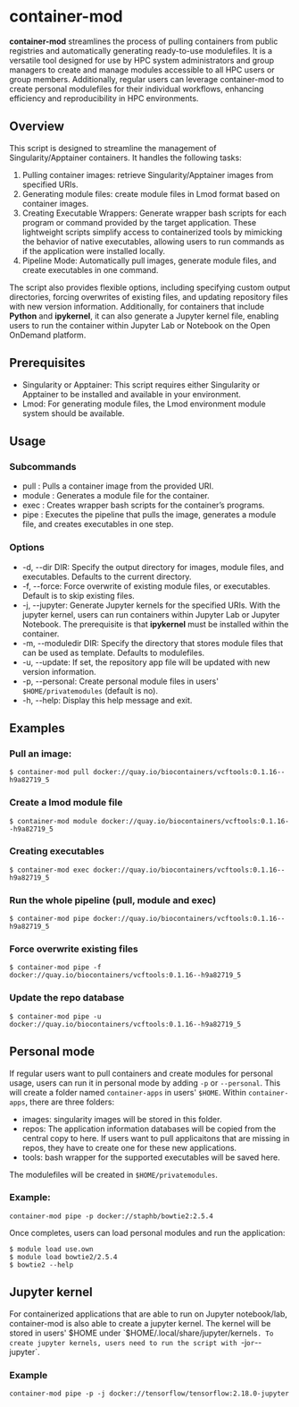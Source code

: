 # container-mod

**container-mod** streamlines the process of pulling containers from public registries and automatically generating ready-to-use modulefiles. It is a versatile tool designed for use by HPC system administrators and group managers to create and manage modules accessible to all HPC users or group members. Additionally, regular users can leverage container-mod to create personal modulefiles for their individual workflows, enhancing efficiency and reproducibility in HPC environments.

## Overview

This script is designed to streamline the management of Singularity/Apptainer containers. It handles the following tasks:

1. Pulling container images: retrieve Singularity/Apptainer images from specified URIs.
2. Generating module files: create module files in Lmod format based on container images.
3. Creating Executable Wrappers: Generate wrapper bash scripts for each program or command provided by the target application. These lightweight scripts simplify access to containerized tools by mimicking the behavior of native executables, allowing users to run commands as if the application were installed locally. 
4. Pipeline Mode: Automatically pull images, generate module files, and create executables in one command.

The script also provides flexible options, including specifying custom output directories, forcing overwrites of existing files, and updating repository files with new version information. Additionally, for containers that include **Python** and **ipykernel**, it can also generate a Jupyter kernel file, enabling users to run the container within Jupyter Lab or Notebook on the Open OnDemand platform.

## Prerequisites

- Singularity or Apptainer: This script requires either Singularity or Apptainer to be installed and available in your environment.
- Lmod: For generating module files, the Lmod environment module system should be available.

## Usage

### Subcommands

- pull <URI>: Pulls a container image from the provided URI.
- module <URI>: Generates a module file for the container.
- exec <URI>: Creates wrapper bash scripts for the container’s programs.
- pipe <URI>: Executes the pipeline that pulls the image, generates a module file, and creates executables in one step.

### Options

 - -d, --dir DIR: Specify the output directory for images, module files, and executables. Defaults to the current directory.
- -f, --force: Force overwrite of existing module files, or executables. Default is to skip existing files.
-  -j, --jupyter: Generate Jupyter kernels for the specified URIs. With the jupyter kernel, users can run containers within Jupyter Lab or Jupyter Notebook. The prerequisite is that **ipykernel** must be installed within the container.
- -m, --moduledir DIR: Specify the directory that stores module files that can be used as template. Defaults to modulefiles.
- -u, --update: If set, the repository app file will be updated with new version information.
- -p, --personal: Create personal module files in users' `$HOME/privatemodules` (default is no).
- -h, --help: Display this help message and exit.

## Examples

### Pull an image:

```
$ container-mod pull docker://quay.io/biocontainers/vcftools:0.1.16--h9a82719_5
```

### Create a lmod module file

```
$ container-mod module docker://quay.io/biocontainers/vcftools:0.1.16--h9a82719_5
```

### Creating executables

```
$ container-mod exec docker://quay.io/biocontainers/vcftools:0.1.16--h9a82719_5
```

### Run the whole pipeline (pull, module and exec)

```
$ container-mod pipe docker://quay.io/biocontainers/vcftools:0.1.16--h9a82719_5
```

### Force overwrite existing files

```
$ container-mod pipe -f docker://quay.io/biocontainers/vcftools:0.1.16--h9a82719_5
```

### Update the repo database

```
$ container-mod pipe -u docker://quay.io/biocontainers/vcftools:0.1.16--h9a82719_5
```

## Personal mode

If regular users want to pull containers and create modules for personal usage, users can run it in personal mode by adding `-p` or `--personal`.
This will create a folder named `container-apps` in users' `$HOME`. Within `container-apps`, there are three folders:

- images: singularity images will be stored in this folder.
- repos: The application information databases will be copied from the central copy to here. If users want to pull applicaitons that are missing in repos, they have to create one for these new applications.
- tools: bash wrapper for the supported executables will be saved here.

The modulefiles will be created in `$HOME/privatemodules`.

### Example:

```
container-mod pipe -p docker://staphb/bowtie2:2.5.4
```

Once completes, users can load personal modules and run the application:

```
$ module load use.own
$ module load bowtie2/2.5.4
$ bowtie2 --help
```


## Jupyter kernel

For containerized applications that are able to run on Jupyter notebook/lab, container-mod is also able to create a jupyter kernel. The kernel will be stored in users' $HOME under `$HOME/.local/share/jupyter/kernels`. To create jupyter kernels, users need to run the script with `-j` or `--jupyter`.
### Example
```
container-mod pipe -p -j docker://tensorflow/tensorflow:2.18.0-jupyter
```
